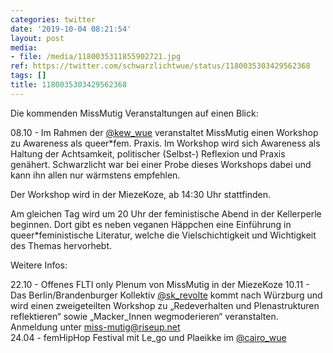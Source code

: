 ```yaml
---
categories: twitter
date: '2019-10-04 08:21:54'
layout: post
media:
- file: /media/1180035311855902721.jpg
ref: https://twitter.com/schwarzlichtwue/status/1180035303429562368
tags: []
title: 1180035303429562368
---
```

Die kommenden MissMutig Veranstaltungen auf einen Blick:



08.10 - Im Rahmen der [@kew_wue](https://twitter.com/kew_wue) veranstaltet MissMutig einen Workshop zu Awareness als queer\*fem. Praxis. Im Workshop wird sich Awareness als Haltung der Achtsamkeit, politischer (Selbst-) Reflexion und Praxis genähert. 
Schwarzlicht war bei einer Probe dieses Workshops dabei und kann ihn allen nur wärmstens empfehlen.



Der Workshop wird in der MiezeKoze, ab 14:30 Uhr stattfinden.



Am gleichen Tag wird um 20 Uhr der feministische Abend in der Kellerperle beginnen. 
Dort gibt es neben veganen Häppchen eine Einführung in queer\*feministische Literatur, welche die Vielschichtigkeit und Wichtigkeit des Themas hervorhebt.



Weitere Infos:

 
22.10 - Offenes FLTI only Plenum von MissMutig in der MiezeKoze 
10.11 - Das Berlin/Brandenburger Kollektiv [@sk_revolte](https://twitter.com/sk_revolte) kommt nach Würzburg und wird einen zweigeteilten Workshop zu „Redeverhalten und Plenastrukturen reflektieren“ sowie „Macker_Innen wegmoderieren“ veranstalten. Anmeldung unter miss-mutig@riseup.net  
24.04 - femHipHop Festival mit Le_go und Plaeikke im [@cairo_wue](https://twitter.com/cairo_wue) 